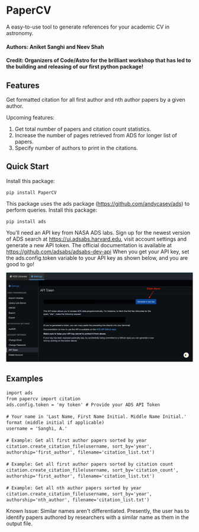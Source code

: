 # PaperCV
A easy-to-use tool to generate references for your academic CV in astronomy.
#### Authors: Aniket Sanghi and Neev Shah
#### Credit: Organizers of Code/Astro for the brilliant workshop that has led to the building and releasing of our first python package!

## Features
Get formatted citation for all first author and nth author papers by a given author.

Upcoming features:
1. Get total number of papers and citation count statistics.
2. Increase the number of pages retrieved from ADS for longer list of papers. 
3. Specify number of authors to print in the citations.

## Quick Start
Install this package:
   
    pip install PaperCV
    
This package uses the ads package (https://github.com/andycasey/ads) to perform queries. Install this package:

    pip install ads
                
You’ll need an API key from NASA ADS labs. Sign up for the newest version of ADS search at https://ui.adsabs.harvard.edu, visit account settings and generate a new API token. The official documentation is available at https://github.com/adsabs/adsabs-dev-api
When you get your API key, set the ads.config.token variable to your API key as shown below, and you are good to go!

![alt text](img.jpg?raw=true)

## Examples
        
    import ads
    from papercv import citation
    ads.config.token = 'my token' # Provide your ADS API Token
        
    # Your name in 'Last Name, First Name Initial. Middle Name Initial.' format (middle initial if applicable)
    username = 'Sanghi, A.' 
    
    # Example: Get all first author papers sorted by year
    citation.create_citation_file(username, sort_by='year', authorship='first_author', filename='citation_list.txt')
    
    # Example: Get all first author papers sorted by citation count
    citation.create_citation_file(username, sort_by='citation_count', authorship='first_author', filename='citation_list.txt')
    
    # Example: Get all nth author papers sorted by year
    citation.create_citation_file(username, sort_by='year', authorship='nth_author', filename='citation_list.txt')
  
Known Issue: Similar names aren't differentiated. Presently, the user has to identify papers authored by researchers with a similar name as them in the output file.

